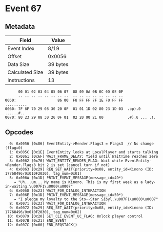 # Event 67

## Metadata

| Field           | Value    |
|-----------------|----------|
| Event Index     | 8/19     |
| Offset          | 0x0056   |
| Data Size       | 39 bytes |
| Calculated Size | 39 bytes |
| Instructions    | 13       |

```
      00 01 02 03 04 05 06 07  08 09 0A 0B 0C 0D 0E 0F
      -- -- -- -- -- -- -- --  -- -- -- -- -- -- -- --
0050:                   86 00  F8 FF FF 7F 1E F0 FF FF        ..........
0060: 7F 6F 70 29 08 30 20 0F  01 01 1D 02 80 23 1D 03  .op).0 ......#..
0070: 80 23 29 08 30 20 0F 01  02 20 00 21 00           .#).0 ... .!.   
```

## Opcodes

```
  0: 0x0056 [0x86] EventEntity->Render.Flags3 = Flags3  // No change (flag=0)
  1: 0x005C [0x1E] EventEntity looks at LocalPlayer and starts talking
  2: 0x0061 [0x6F] WAIT_FRAME_DELAY: Yield until WaitTime reaches zero
  3: 0x0062 [0x70] WAIT_ENTITY_RENDER_FLAG: Wait while EventEntity->Render.Flags3 bit 2 is set (cancel turn if not)
  4: 0x0063 [0x29] REQ_SET_WAIT(priority=0x08, entity_id=Kinono (ID: 17768496/0x010F2030), tag_num=0x01)
  5: 0x006A [0x1D] PRINT_EVENT_MESSAGE(message_id=49*)
    → "Uh...um... My name is Kinono. This is my first week as a lady-in-waiting.\u007F1\u0000\u0007"
  6: 0x006D [0x23] WAIT_FOR_DIALOG_INTERACTION
  7: 0x006E [0x1D] PRINT_EVENT_MESSAGE(message_id=50*)
    → "I pledge my loyalty to the Sto--Star Sibyl.\u007F1\u0000\u0007"
  8: 0x0071 [0x23] WAIT_FOR_DIALOG_INTERACTION
  9: 0x0072 [0x29] REQ_SET_WAIT(priority=0x08, entity_id=Kinono (ID: 17768496/0x010F2030), tag_num=0x02)
 10: 0x0079 [0x20] SET_CLI_EVENT_UC_FLAG: Unlock player control
 11: 0x007B [0x21] END_EVENT
 12: 0x007C [0x00] END_REQSTACK()
```
